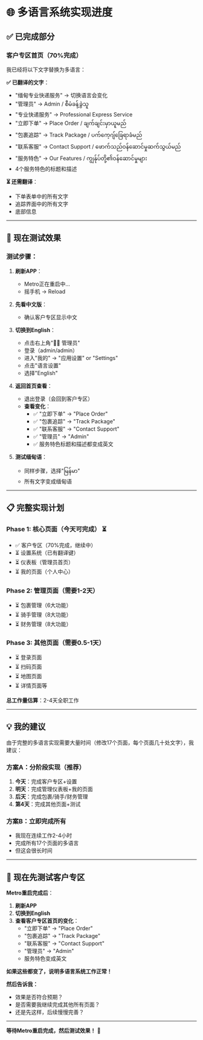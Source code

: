 # 🌐 多语言系统实现进度

## ✅ **已完成部分**

### **客户专区首页**（70%完成）
我已经将以下文字替换为多语言：

**✅ 已翻译的文字**：
- "缅甸专业快递服务" → 切换语言会变化
- "管理员" → Admin / စီမံခန့်ခွဲသူ
- "专业快递服务" → Professional Express Service
- "立即下单" → Place Order / ချက်ချင်းမှာယူမည်
- "包裹追踪" → Track Package / ပက်ကေ့ဂျ်ခြေရာခံမည်
- "联系客服" → Contact Support / ဖောက်သည်ဝန်ဆောင်မှုဆက်သွယ်မည်
- "服务特色" → Our Features / ကျွန်ုပ်တို့၏ဝန်ဆောင်မှုများ
- 4个服务特色的标题和描述

**⏳ 还需翻译**：
- 下单表单中的所有文字
- 追踪界面中的所有文字
- 底部信息

---

## 🧪 **现在测试效果**

### **测试步骤**：

1. **刷新APP**：
   - Metro正在重启中...
   - 摇手机 → Reload

2. **先看中文版**：
   - 确认客户专区显示中文

3. **切换到English**：
   - 点击右上角"👨‍💼 管理员"
   - 登录（admin/admin）
   - 进入"我的" → "应用设置" or "Settings"
   - 点击"语言设置"
   - 选择"English"

4. **返回首页查看**：
   - 退出登录（会回到客户专区）
   - **查看变化**：
     - ✅ "立即下单" → "Place Order"
     - ✅ "包裹追踪" → "Track Package"
     - ✅ "联系客服" → "Contact Support"
     - ✅ "管理员" → "Admin"
     - ✅ 服务特色标题和描述都变成英文

5. **测试缅甸语**：
   - 同样步骤，选择"မြန်မာ"
   - 所有文字变成缅甸语

---

## 📋 **完整实现计划**

### **Phase 1: 核心页面（今天可完成）** ⏳
- ✅ 客户专区（70%完成，继续中）
- ⏳ 设置系统（已有翻译键）
- ⏳ 仪表板（管理员首页）
- ⏳ 我的页面（个人中心）

### **Phase 2: 管理页面（需要1-2天）**
- ⏳ 包裹管理（6大功能）
- ⏳ 骑手管理（8大功能）
- ⏳ 财务管理（8大功能）

### **Phase 3: 其他页面（需要0.5-1天）**
- ⏳ 登录页面
- ⏳ 扫码页面
- ⏳ 地图页面
- ⏳ 详情页面等

**总工作量估算**：2-4天全职工作

---

## 💡 **我的建议**

由于完整的多语言实现需要大量时间（修改17个页面，每个页面几十处文字），我建议：

### **方案A：分阶段实现**（推荐）
1. **今天**：完成客户专区+设置
2. **明天**：完成管理仪表板+我的页面
3. **后天**：完成包裹/骑手/财务管理
4. **第4天**：完成其他页面+测试

### **方案B：立即完成所有**
- 我现在连续工作2-4小时
- 完成所有17个页面的多语言
- 但这会很长时间

---

## 🎯 **现在先测试客户专区**

**Metro重启完成后**：

1. **刷新APP**
2. **切换到English**
3. **查看客户专区首页的变化**：
   - "立即下单" → "Place Order"
   - "包裹追踪" → "Track Package"  
   - "联系客服" → "Contact Support"
   - "管理员" → "Admin"
   - 服务特色变成英文

**如果这些都变了，说明多语言系统工作正常！**

**然后告诉我：**
- 效果是否符合预期？
- 是否需要我继续完成其他所有页面？
- 还是先这样，后续慢慢完善？

---

**等待Metro重启完成，然后测试效果！** 🚀
